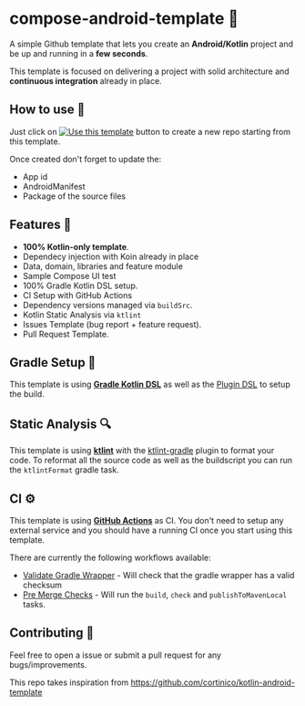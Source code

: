 # compose-android-template 🤖

A simple Github template that lets you create an **Android/Kotlin** project and be up and running in a **few seconds**. 

This template is focused on delivering a project with solid architecture and **continuous integration** already in place.

## How to use 👣

Just click on [![Use this template](https://img.shields.io/badge/-Use%20this%20template-brightgreen)](https://github.com/lupsyn/compose-android-template/generate) button to create a new repo starting from this template.

Once created don't forget to update the:
- App id
- AndroidManifest
- Package of the source files

## Features 🎨

- **100% Kotlin-only template**.
- Dependecy injection with Koin already in place  
- Data, domain, libraries and feature module
- Sample Compose UI test
- 100% Gradle Kotlin DSL setup.
- CI Setup with GitHub Actions
- Dependency versions managed via `buildSrc`.
- Kotlin Static Analysis via `ktlint`
- Issues Template (bug report + feature request).
- Pull Request Template.

## Gradle Setup 🐘

This template is using [**Gradle Kotlin DSL**](https://docs.gradle.org/current/userguide/kotlin_dsl.html) as well as the [Plugin DSL](https://docs.gradle.org/current/userguide/plugins.html#sec:plugins_block) to setup the build.

## Static Analysis 🔍

This template is using [**ktlint**](https://github.com/pinterest/ktlint) with the [ktlint-gradle](https://github.com/jlleitschuh/ktlint-gradle) plugin to format your code. To reformat all the source code as well as the buildscript you can run the `ktlintFormat` gradle task.

## CI ⚙️

This template is using [**GitHub Actions**](https://github.com/lupsyn/compose-android-template/actions) as CI. You don't need to setup any external service and you should have a running CI once you start using this template.

There are currently the following workflows available:
- [Validate Gradle Wrapper](.github/workflows/gradle-wrapper-validation.yml) - Will check that the gradle wrapper has a valid checksum
- [Pre Merge Checks](.github/workflows/pre-merge.yaml) - Will run the `build`, `check` and `publishToMavenLocal` tasks.

## Contributing 🤝

Feel free to open a issue or submit a pull request for any bugs/improvements.

This repo takes inspiration from https://github.com/cortinico/kotlin-android-template 




